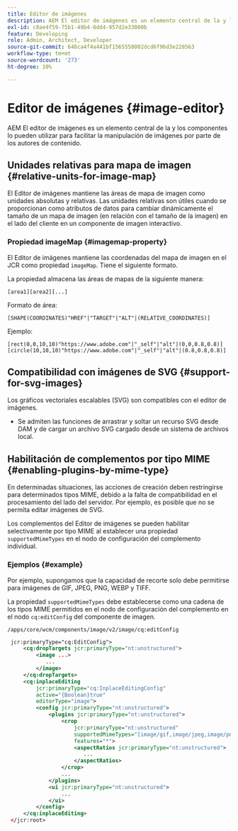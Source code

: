```yaml
---
title: Editor de imágenes
description: AEM El editor de imágenes es un elemento central de la y los componentes lo pueden utilizar para facilitar la manipulación de imágenes por parte de los autores de contenido.
exl-id: c8ae4f59-75b1-49b4-8dd4-957d2e33000b
feature: Developing
role: Admin, Architect, Developer
source-git-commit: 646ca4f4a441bf1565558002dcd6f96d3e228563
workflow-type: tm+mt
source-wordcount: '273'
ht-degree: 10%

---
```


# Editor de imágenes {#image-editor}

AEM El editor de imágenes es un elemento central de la y los componentes lo pueden utilizar para facilitar la manipulación de imágenes por parte de los autores de contenido.

## Unidades relativas para mapa de imagen {#relative-units-for-image-map}

El Editor de imágenes mantiene las áreas de mapa de imagen como unidades absolutas y relativas. Las unidades relativas son útiles cuando se proporcionan como atributos de datos para cambiar dinámicamente el tamaño de un mapa de imagen (en relación con el tamaño de la imagen) en el lado del cliente en un componente de imagen interactivo.

### Propiedad imageMap {#imagemap-property}

El Editor de imágenes mantiene las coordenadas del mapa de imagen en el JCR como propiedad `imageMap`. Tiene el siguiente formato.

La propiedad almacena las áreas de mapas de la siguiente manera:

`[area1][area2][...]`

Formato de área:

`[SHAPE(COORDINATES)"HREF"|"TARGET"|"ALT"|(RELATIVE_COORDINATES)]`

Ejemplo:

`[rect(0,0,10,10)"https://www.adobe.com"|"_self"|"alt"|(0,0,0.8,0.8)]`
`[circle(10,10,10)"https://www.adobe.com"|"_self"|"alt"|(0.8,0.8,0.8)]`

## Compatibilidad con imágenes de SVG {#support-for-svg-images}

Los gráficos vectoriales escalables (SVG) son compatibles con el editor de imágenes.

* Se admiten las funciones de arrastrar y soltar un recurso SVG desde DAM y de cargar un archivo SVG cargado desde un sistema de archivos local.

## Habilitación de complementos por tipo MIME {#enabling-plugins-by-mime-type}

En determinadas situaciones, las acciones de creación deben restringirse para determinados tipos MIME, debido a la falta de compatibilidad en el procesamiento del lado del servidor. Por ejemplo, es posible que no se permita editar imágenes de SVG.

Los complementos del Editor de imágenes se pueden habilitar selectivamente por tipo MIME al establecer una propiedad `supportedMimeTypes` en el nodo de configuración del complemento individual.

### Ejemplos {#example}

Por ejemplo, supongamos que la capacidad de recorte solo debe permitirse para imágenes de GIF, JPEG, PNG, WEBP y TIFF.

La propiedad `supportedMimeTypes` debe establecerse como una cadena de los tipos MIME permitidos en el nodo de configuración del complemento en el nodo `cq:editConfig` del componente de imagen.

`/apps/core/wcm/components/image/v2/image/cq:editConfig`

```xml
 jcr:primaryType="cq:EditConfig">
     <cq:dropTargets jcr:primaryType="nt:unstructured">
         <image ...>
            ...
         </image>
     </cq:dropTargets>
     <cq:inplaceEditing
         jcr:primaryType="cq:InplaceEditingConfig"
         active="{Boolean}true"
         editorType="image">
         <config jcr:primaryType="nt:unstructured">
             <plugins jcr:primaryType="nt:unstructured">
                 <crop
                     jcr:primaryType="nt:unstructured"
                     supportedMimeTypes="[image/gif,image/jpeg,image/png,image/webp,image/tiff]"
                     features="*">
                     <aspectRatios jcr:primaryType="nt:unstructured">
                        ...
                     </aspectRatios>
                 </crop>
                 ...
             </plugins>
             <ui jcr:primaryType="nt:unstructured">
                 ...
             </ui>
         </config>
     </cq:inplaceEditing>
 </jcr:root>
```
